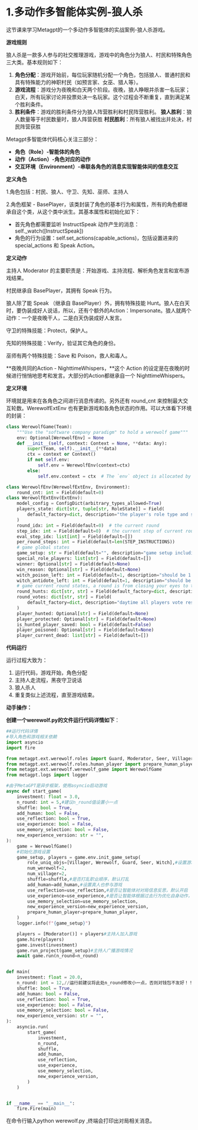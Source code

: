 ﻿
# 1.多动作多智能体实例-狼人杀

这节课来学习Metagpt的一个多动作多智能体的实战案例-狼人杀游戏。



**游戏规则**

狼人杀是一款多人参与的社交推理游戏，游戏中的角色分为狼人、村民和特殊角色三大类。基本规则如下：

1. **角色分配**：游戏开始前，每位玩家随机分配一个角色，包括狼人、普通村民和具有特殊能力的神职村民（如预言家、女巫、猎人等）。
2. **游戏流程**：游戏分为夜晚和白天两个阶段。夜晚，狼人睁眼并杀害一名玩家；白天，所有玩家讨论并投票处决一名玩家。这个过程会不断重复，直到满足某个胜利条件。
3.   **胜利条件**：游戏的胜利条件分为狼人阵营胜利和村民阵营胜利。
**狼人胜利**：狼人数量等于村民数量时，狼人阵营获胜
**村民胜利**：所有狼人被找出并处决，村民阵营获胜

Metagpt多智能体代码核心关注三部分：

- **角色（Role）-智能体的角色**
- **动作（Action）-角色对应的动作**
- **交互环境（Environment）-串联各角色的消息实现智能体间的信息交互**

**定义角色**

1.角色包括：村民、狼人、守卫、先知、巫师、主持人

2.角色框架 - BasePlayer，该类封装了角色的基本行为和属性，所有的角色都继承自这个类，从这个类中派生。其基本属性和初始化如下：

- 首先角色都需要监听 InstructSpeak 动作产生的消息：self.\_watch([InstructSpeak])
- 角色的行为设置：self.set\_actions(capable\_actions)，包括设置进来的 special\_actions 和 Speak Action。

**定义动作**

主持人 Moderator 的主要职责是：开始游戏、主持流程、解析角色发言和宣布游戏结果。

村民继承自 BasePlayer，其拥有 Speak 行为。

狼人除了能 Speak （继承自 BasePlayer）外，拥有特殊技能 Hunt。狼人在白天时，要伪装成好人说话，所以，还有个额外的Action：Impersonate。狼人就两个动作：一个是夜晚干人，二是白天伪装成好人发言。

守卫的特殊技能：Protect，保护人。

先知的特殊技能：Verify，验证其它角色的身份。

巫师有两个特殊技能：Save 和 Poison，救人和毒人。

**夜晚共同的Action - NighttimeWhispers，**这个 Action 的设定是在夜晚的时候进行悄悄地思考和发言。大部分的Action都继承自一个 NighttimeWhispers。

**定义环境**

环境就是用来在各角色之间进行消息传递的。另外还有 round\_cnt 来控制最大交互轮数。WerewolfExtEnv 也有更新游戏和各角色状态的作用。可以大体看下环境的封装：

```python
class WerewolfGame(Team):
    """Use the "software company paradigm" to hold a werewolf game"""
    env: Optional[WerewolfEnv] = None
    def __init__(self, context: Context = None, **data: Any):
        super(Team, self).__init__(**data)
        ctx = context or Context()
        if not self.env:
            self.env = WerewolfEnv(context=ctx)
        else:
            self.env.context = ctx  # The `env` object is allocated by deserialization
```


```python
class WerewolfEnv(WerewolfExtEnv, Environment):
    round_cnt: int = Field(default=0)
class WerewolfExtEnv(ExtEnv):
    model_config = ConfigDict(arbitrary_types_allowed=True)
    players_state: dict[str, tuple[str, RoleState]] = Field(
        default_factory=dict, description="the player's role type and state by player_name"
    )
    round_idx: int = Field(default=0)  # the current round
    step_idx: int = Field(default=0)  # the current step of current round
    eval_step_idx: list[int] = Field(default=[])
    per_round_steps: int = Field(default=len(STEP_INSTRUCTIONS))
    # game global states
    game_setup: str = Field(default="", description="game setup including role and its num")
    special_role_players: list[str] = Field(default=[])
    winner: Optional[str] = Field(default=None)
    win_reason: Optional[str] = Field(default=None)
    witch_poison_left: int = Field(default=1, description="should be 1 or 0")
    witch_antidote_left: int = Field(default=1, description="should be 1 or 0")
    # game current round states, a round is from closing your eyes to the next time you close your eyes
    round_hunts: dict[str, str] = Field(default_factory=dict, description="nighttime wolf hunt result")
    round_votes: dict[str, str] = Field(
        default_factory=dict, description="daytime all players vote result, key=voter, value=voted one"
    )
    player_hunted: Optional[str] = Field(default=None)
    player_protected: Optional[str] = Field(default=None)
    is_hunted_player_saved: bool = Field(default=False)
    player_poisoned: Optional[str] = Field(default=None)
    player_current_dead: list[str] = Field(default=[])
```

**代码运行**

运行过程大致为：

1. 运行代码，游戏开始，角色分配
2. 主持人走流程，黑夜守卫说话
3. 狼人杀人
4. 重复类似上述流程，直至游戏结束。

**动手操作：**

**创建一个werewolf.py的文件运行代码详情如下**：

```python
##运行代码详情
#导入角色和游戏相关依赖
import asyncio
import fire

from metagpt.ext.werewolf.roles import Guard, Moderator, Seer, Villager, Werewolf, Witch//守卫 主持人 先知 村民 狼人 巫师
from metagpt.ext.werewolf.roles.human_player import prepare_human_player
from metagpt.ext.werewolf.werewolf_game import WerewolfGame
from metagpt.logs import logger

#由于MetaGPT是异步框架，使用asyncio启动游戏
async def start_game(
    investment: float = 3.0,
    n_round: int = 5,#建议n_round值设置小一点
    shuffle: bool = True,
    add_human: bool = False,
    use_reflection: bool = True,
    use_experience: bool = False,
    use_memory_selection: bool = False,
    new_experience_version: str = "",
):
    game = WerewolfGame()
    #初始化游戏设置
    game_setup, players = game.env.init_game_setup(
        role_uniq_objs=[Villager, Werewolf, Guard, Seer, Witch],#设置游戏玩家职业
        num_werewolf=2,
        num_villager=2,
        shuffle=shuffle,#是否打乱职业顺序，默认打乱
        add_human=add_human,#设置真人也参与游戏
        use_reflection=use_reflection,#是否让智能体对对局信息反思，默认开启
        use_experience=use_experience,#是否让智能体根据过去行为优化自身动作，默认关闭
        use_memory_selection=use_memory_selection,
        new_experience_version=new_experience_version,
        prepare_human_player=prepare_human_player,
    )
    logger.info(f"{game_setup}")

    players = [Moderator()] + players#主持人加入游戏
    game.hire(players)
    game.invest(investment)
    game.run_project(game_setup)#主持人广播游戏情况
    await game.run(n_round=n_round)


def main(
    investment: float = 20.0,
    n_round: int = 12,//运行前建议将此处n_round修改小一点，否则对钱包不友好！！！
    shuffle: bool = True,
    add_human: bool = False,
    use_reflection: bool = True,
    use_experience: bool = False,
    use_memory_selection: bool = False,
    new_experience_version: str = "",
):
    asyncio.run(
        start_game(
            investment,
            n_round,
            shuffle,
            add_human,
            use_reflection,
            use_experience,
            use_memory_selection,
            new_experience_version,
        )
    )


if __name__ == "__main__":
    fire.Fire(main)
```

在命令行输入python werewolf.py ,终端会打印出对局相关消息。


